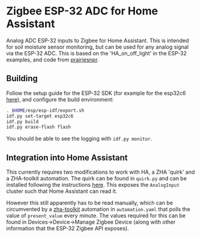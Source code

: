 # Zigbee ESP-32 ADC for Home Assistant
Analog ADC ESP-32 inputs to Zigbee for Home Assistant. This is intended for soil moisture sensor monitoring, but can be used for any analog signal via the ESP-32 ADC. This is based on the 'HA_on_off_light' in the ESP-32 examples, and code from [prairiesnpr](https://github.com/prairiesnpr/esp_zha_test_bench/).

Building
---

Follow the setup guide for the ESP-32 SDK (for example for the esp32c6 [here](https://docs.espressif.com/projects/esp-idf/en/stable/esp32c6/get-started/linux-macos-setup.html)), and configure the build environment:

``` bash
. $HOME/esp/esp-idf/export.sh
idf.py set-target esp32c6
idf.py build
idf.py erase-flash flash
```

You should be able to see the logging with `idf.py monitor`.

Integration into Home Assistant
----

This currently requires two modifications to work with HA, a ZHA 'quirk' and a ZHA-toolkit automation. The quirk can be found in `quirk.py` and can be installed following the instructions [here](https://community.home-assistant.io/t/how-to-setup-local-zha-quirks/341226/10). This exposes the `AnalogInput` cluster such that Home Assistant can read it.

However this still apparently has to be read manually, which can be circumvented by a [zha-toolkit](https://github.com/mdeweerd/zha-toolkit) automation in `automation.yaml` that polls the value of `present_value` every minute. The values required for this can be found in Devices->Device->Manage Zigbee Device (along with other information that the ESP-32 Zigbee API exposes).
